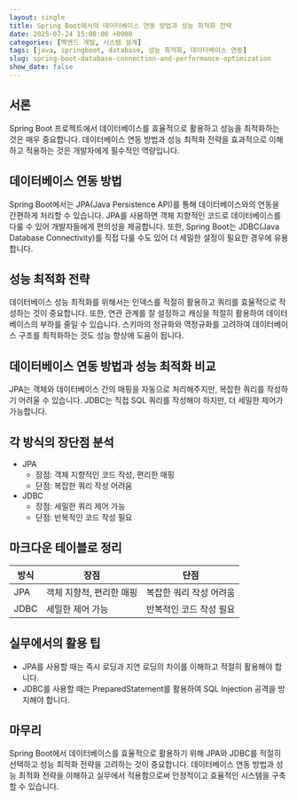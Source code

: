 ```yaml
---
layout: single
title: Spring Boot에서의 데이터베이스 연동 방법과 성능 최적화 전략
date: 2025-07-24 15:00:00 +0900
categories: [백엔드 개발, 시스템 설계]
tags: [java, springboot, database, 성능 최적화, 데이터베이스 연동]
slug: spring-boot-database-connection-and-performance-optimization
show_date: false
---
```


## 서론
Spring Boot 프로젝트에서 데이터베이스를 효율적으로 활용하고 성능을 최적화하는 것은 매우 중요합니다. 데이터베이스 연동 방법과 성능 최적화 전략을 효과적으로 이해하고 적용하는 것은 개발자에게 필수적인 역량입니다.

## 데이터베이스 연동 방법
Spring Boot에서는 JPA(Java Persistence API)를 통해 데이터베이스와의 연동을 간편하게 처리할 수 있습니다. JPA를 사용하면 객체 지향적인 코드로 데이터베이스를 다룰 수 있어 개발자들에게 편의성을 제공합니다. 또한, Spring Boot는 JDBC(Java Database Connectivity)를 직접 다룰 수도 있어 더 세밀한 설정이 필요한 경우에 유용합니다.

## 성능 최적화 전략
데이터베이스 성능 최적화를 위해서는 인덱스를 적절히 활용하고 쿼리를 효율적으로 작성하는 것이 중요합니다. 또한, 연관 관계를 잘 설정하고 캐싱을 적절히 활용하여 데이터베이스의 부하를 줄일 수 있습니다. 스키마의 정규화와 역정규화를 고려하여 데이터베이스 구조를 최적화하는 것도 성능 향상에 도움이 됩니다.

## 데이터베이스 연동 방법과 성능 최적화 비교
JPA는 객체와 데이터베이스 간의 매핑을 자동으로 처리해주지만, 복잡한 쿼리를 작성하기 어려울 수 있습니다. JDBC는 직접 SQL 쿼리를 작성해야 하지만, 더 세밀한 제어가 가능합니다.

## 각 방식의 장단점 분석
- JPA
  - 장점: 객체 지향적인 코드 작성, 편리한 매핑
  - 단점: 복잡한 쿼리 작성 어려움
- JDBC
  - 장점: 세밀한 쿼리 제어 가능
  - 단점: 반복적인 코드 작성 필요

## 마크다운 테이블로 정리

| 방식 | 장점 | 단점 |
|---|---|---|
| JPA | 객체 지향적, 편리한 매핑 | 복잡한 쿼리 작성 어려움 |
| JDBC | 세밀한 제어 가능 | 반복적인 코드 작성 필요 |

## 실무에서의 활용 팁
- JPA를 사용할 때는 즉시 로딩과 지연 로딩의 차이를 이해하고 적절히 활용해야 합니다.
- JDBC를 사용할 때는 PreparedStatement를 활용하여 SQL Injection 공격을 방지해야 합니다.

## 마무리
Spring Boot에서 데이터베이스를 효율적으로 활용하기 위해 JPA와 JDBC를 적절히 선택하고 성능 최적화 전략을 고려하는 것이 중요합니다. 데이터베이스 연동 방법과 성능 최적화 전략을 이해하고 실무에서 적용함으로써 안정적이고 효율적인 시스템을 구축할 수 있습니다.